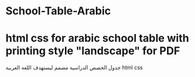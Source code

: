 # School-Table-Arabic
# html css for arabic school table with printing style "landscape" for PDF
جدول الحصص الدراسية مصمم ليستهدف اللغة العربية html css
